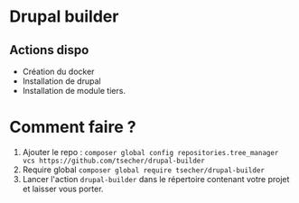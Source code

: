 # Drupal builder

## Actions dispo

- Création du docker
- Installation de drupal
- Installation de module tiers.


# Comment faire ?
1. Ajouter le repo : 
`composer global config repositories.tree_manager vcs https://github.com/tsecher/drupal-builder`
2. Require global
`composer global require tsecher/drupal-builder`
3. Lancer l'action `drupal-builder` dans le répertoire contenant votre projet et laisser vous porter.


